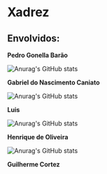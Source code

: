 # Xadrez

## Envolvidos:

**Pedro Gonella Barão**

![Anurag's GitHub stats](https://github-readme-stats.vercel.app/api?username=PedroBarao&show_icons=true&theme=tokyonight)



**Gabriel do Nascimento Caniato**

![Anurag's GitHub stats](https://github-readme-stats.vercel.app/api?username=SrSleepy&show_icons=true&theme=midnight-purple)



**Luis**

![Anurag's GitHub stats](https://github-readme-stats.vercel.app/api?username=TkeX1&show_icons=true&theme=darcula)


**Henrique de Oliveira**

![Anurag's GitHub stats](https://github-readme-stats.vercel.app/api?username=H8-HenriqueSilva-eng&show_icons=true&theme=github_dark)


**Guilherme Cortez**

